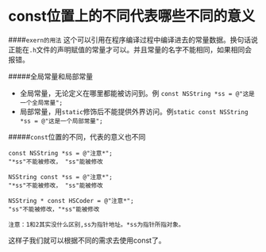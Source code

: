 # const位置上的不同代表哪些不同的意义
####`exern的用法` 这个可以引用在程序编译过程中编译进去的常量数据。换句话说正能在`.h`文件的声明赋值的常量才可以。并且常量的名字不能相同，如果相同会报错。

#####全局常量和局部常量
 - 全局常量，无论定义在哪里都能被访问到。例 `const NSString *ss = @"这是一个全局常量";`
 - 局部常量，用`static`修饰后不能提供外界访问。例`static const NSString *ss = @"这是一个局部常量";`

#####`const`位置的不同，代表的意义也不同
````
const NSString *ss = @"注意*";
"*ss"不能被修改， "ss"能被修改

NSString const *ss = @"注意*";
"*ss"不能被修改， "ss"能被修改

NSString * const HSCoder = @"注意*";
"ss"不能被修改，"*ss"能被修改

注意：1和2其实没什么区别,ss为指针地址。*ss为指针所指对象。
````
这样子我们就可以根据不同的需求去使用const了。
